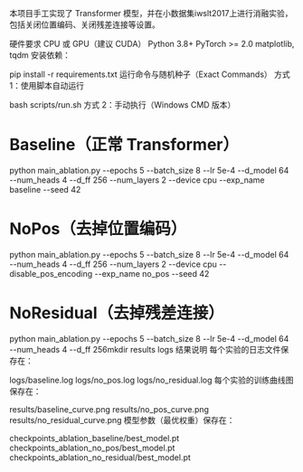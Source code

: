 本项目手工实现了 Transformer 模型，并在小数据集iwslt2017上进行消融实验，包括关闭位置编码、关闭残差连接等设置。

硬件要求
CPU 或 GPU（建议 CUDA）
Python 3.8+
PyTorch >= 2.0
matplotlib, tqdm
安装依赖：

pip install -r requirements.txt
运行命令与随机种子（Exact Commands）
方式 1：使用脚本自动运行

bash scripts/run.sh
方式 2：手动执行（Windows CMD 版本）

# Baseline（正常 Transformer）
python main_ablation.py --epochs 5 --batch_size 8 --lr 5e-4 --d_model 64 --num_heads 4 --d_ff 256 --num_layers 2 --device cpu --exp_name baseline --seed 42

# NoPos（去掉位置编码）
python main_ablation.py --epochs 5 --batch_size 8 --lr 5e-4 --d_model 64 --num_heads 4 --d_ff 256 --num_layers 2 --device cpu --disable_pos_encoding --exp_name no_pos --seed 42

# NoResidual（去掉残差连接）
python main_ablation.py --epochs 5 --batch_size 8 --lr 5e-4 --d_model 64 --num_heads 4 --d_ff 256mkdir results logs
结果说明
每个实验的日志文件保存在：

logs/baseline.log
logs/no_pos.log
logs/no_residual.log
每个实验的训练曲线图保存在：

results/baseline_curve.png
results/no_pos_curve.png
results/no_residual_curve.png
模型参数（最优权重）保存在：

checkpoints_ablation_baseline/best_model.pt
checkpoints_ablation_no_pos/best_model.pt
checkpoints_ablation_no_residual/best_model.pt
